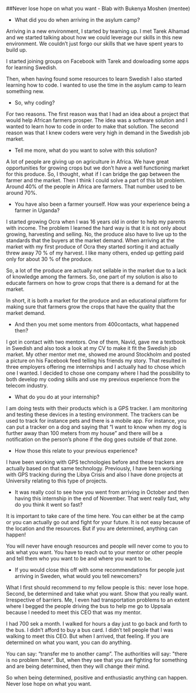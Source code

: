##Never lose hope on what you want - Blab with Bukenya Moshen (mentee)

* What did you do when arriving in the asylum camp?

Arriving in a new environment, I started by teaming up. I met Tarek Alhamad and we started talking about how we could leverage our skills in this new environment. We couldn’t just forgo our skills that we have spent years to build up.

I started joining groups on Facebook with Tarek and dowloading some apps for learning Swedish. 

Then, when having found some resources to learn Swedish I also started learning how to code. I wanted to use the time in the asylum camp to learn something new.

* So, why coding?

For two reasons. The first reason was that I had an idea about a project that would help African farmers prosper. The idea was a software solution and I wanted to learn how to code in order to make that solution. The second reason was that I knew coders were very high in demand in the Swedish job market. 

* Tell me more, what do you want to solve with this solution?

A lot of people are giving up on agriculture in Africa. We have great opportunities for growing crops but we don’t have a well functioning market for this produce. So, I thought , what  if I can bridge the gap between the farmer and the market. Then I think I could solve a part of this bit problem. Around 40% of the people in Africa are farmers. That number used to be around 70%.

* You have also been a farmer yourself. How was your experience being a farmer in Uganda?

I started growing Ocra when I was 16 years old in order to help my parents with income. The problem I learned the hard way is that it is not only about growing, harvesting and selling. No, the produce also have to live up to the standards that the buyers at the market demand. When arriving at the market with my first produce of Ocra they started sorting it and actually threw away 70 % of my harvest. I like many others, ended up getting paid only for about 30 % of the produce.

So, a lot of the produce are actually not sellable in the market due to a lack of knowledge among the farmers. So, one part of my solution is also to educate farmers on how to grow crops that there is a demand for at the market.

In short, it is both a market for the produce and an educational platform for making sure that farmers grow the crops that have the quality that the market demand.

* And then you met some mentors from 400contacts, what happened then?

I got in contact with two mentors. One of them, Navid, gave me a textbook in Swedish and also took a look at my CV to make it fit the Swedish job market. My other mentor met me, showed me around Stockholm and posted a picture on his Facebook feed telling his friends my story. That resulted in three employers offering me internships and I actually had to chose which one I wanted. I decided to chose one company where I had the possibility to both develop my coding skills and use my previous experience from the telecom industry.

* What do you do at your internship?

I am doing tests with their products which is a GPS tracker. I am monitoring and testing these devices in a testing environment. The trackers can be used to track for instance pets and there is a mobile app. For instance, you can put a tracker on a dog and saying that “I want to know when my dog is further away than 100 meters from my house” and there will be a notification on the person’s phone if the dog goes outside of that zone.

* How those this relate to your previous experience?

I have been working with GPS technologies before and these trackers are actually based on that same technology. Previously, I have been working with GPS tracking during the Libya Crisis and also I have done projects at University relating to this type of projects.

* It was really cool to see how you went from arriving in October and then having this internship in the end of November. That went really fast, why do you think it went so fast?

It is important to take care of the time here. You can either be at the camp or you can actually go out and fight for your future. It is not easy because of the location and the resources. But if you are determined, anything can happen! 

You will never have enough resources and people will never come to you to ask what you want. You have to reach out to your mentor or other people and tell them who you want to be and where you want to be.

* If you would close this off with some recommendations for people just arriving in Sweden, what would you tell newcomers?

What I first should recommend to my fellow people is this :  never lose hope. Second, be determined and take what you want. Show that you really want. Irrespective of barriers. Me, I even had transportation problems to an extent where I begged the people driving the bus to help me go to Uppsala because I needed to meet this CEO that was my mentor. 

I had 700 sek a month. I walked for hours a day just to go back and forth to the bus. I didn’t afford to buy a bus card. I didn’t tell people that I was walking to meet this CEO. But when I arrived, that feeling. If you are determined on what you want, you can do anything.

You can say: “transfer me to another camp”. The authorities will say: "there is no problem here". But, when they see that you are fighting for something and are being determined, then they will change their mind. 

So when being determined, positive and enthusiastic anything can happen. Never lose hope on what you want.